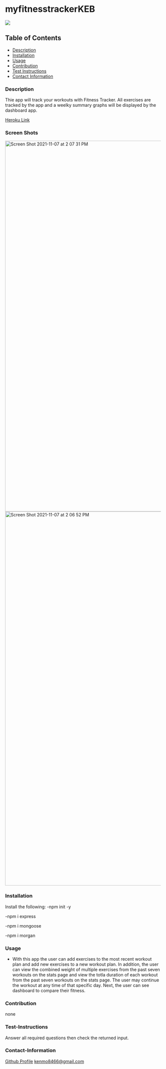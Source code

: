 # myfitnesstrackerKEB

<a href="https://img.shields.io/badge/License-,Apache2.0,GNU Public v3.0,MIT,Boost Software 1.0,Creative Commons Zero v1.0 Universal,Eclipse Public 2.0,GNU Affero General Public v3.0,GNU General Public v2.0,GNU Lesser General Public v2.1,Mozilla Public 2.0,the Unilicense-brightgreen"><img src="https://img.shields.io/badge/License-MIT-brightgreen"></a>
## Table of Contents
- [Description](#description)
- [Installation](#installation)
- [Usage](#usage)
- [Contribution](#contribution)
- [Test Instructions](#test-instructions)
- [Contact Information](#contact-information)

### Description
Thie app will track your workouts with Fitness Tracker. All exercises are tracked by the app and a weelky summary graphs will be displayed by the dashboard app.

[Heroku Link](https://vast-journey-20834.herokuapp.com/?id=6188237e807ef1fdd4d7ac80)

### Screen Shots
<img width="1199" alt="Screen Shot 2021-11-07 at 2 07 31 PM" src="https://user-images.githubusercontent.com/89366416/140658599-93a1ab0a-b909-44d0-985e-077125cf9521.png">

<img width="1210" alt="Screen Shot 2021-11-07 at 2 06 52 PM" src="https://user-images.githubusercontent.com/89366416/140658604-37566c0e-25f0-453a-a25b-cc2ccf3e2831.png">





### Installation
Install the following: 
-npm init -y

-npm i express

-npm i mongoose

-npm i morgan
### Usage
* With this app the user can add exercises to the most recent workout plan and add new exercises to a new workout plan. In addition, the user can view the combined weight of multiple exercises from the past seven workouts on the stats page and view the totla duration of each workout from the past seven workouts on the stats page. The user may continue the workout at any time of that specific day. Next, the user can see dashboard to compare their fitness.

### Contribution
none
### Test-Instructions
Answer all required questions then check the returned input.
### Contact-Information
[Github Profile](https://github.com/kbentley7)
kenmo8466@gmail.com
